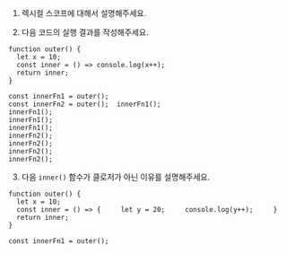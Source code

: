 1. 렉시컬 스코프에 대해서 설명해주세요.

2. 다음 코드의 실행 결과를 작성해주세요.
```
function outer() {
  let x = 10;
  const inner = () => console.log(x++);
  return inner;
}

const innerFn1 = outer();
const innerFn2 = outer();  innerFn1();
innerFn1();
innerFn1();
innerFn1();
innerFn2();
innerFn2();
innerFn2();
innerFn2();
```

3. 다음 `inner()` 함수가 클로저가 아닌 이유를 설명해주세요.
```
function outer() {
  let x = 10;
  const inner = () => { 	let y = 20; 	console.log(y++);     }
  return inner;
}

const innerFn1 = outer();
``` 